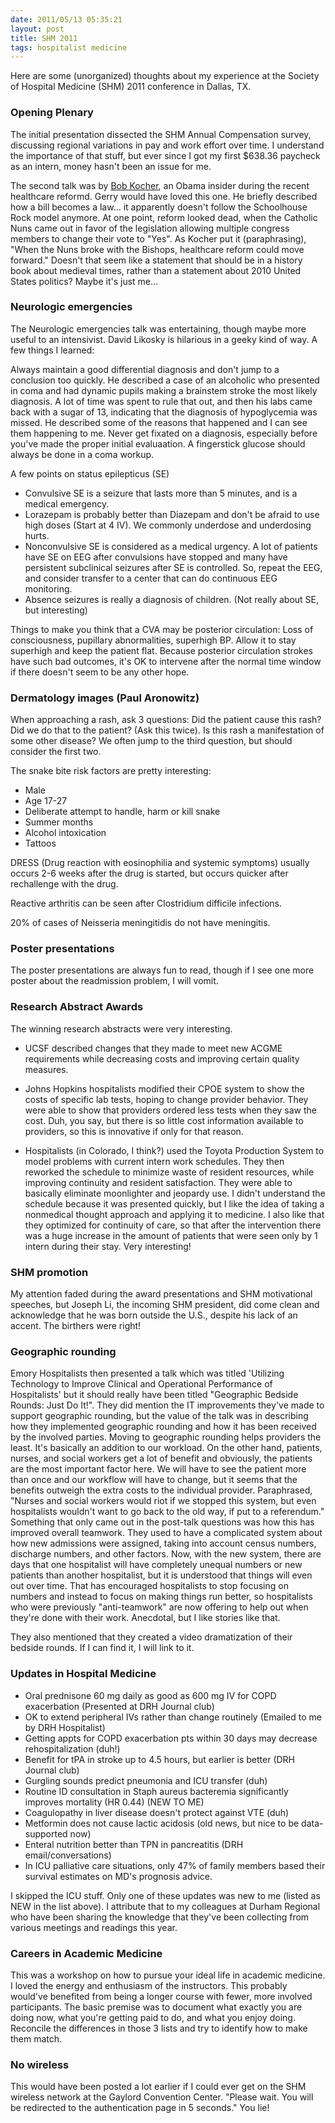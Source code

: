 ```yaml
---
date: 2011/05/13 05:35:21
layout: post
title: SHM 2011
tags: hospitalist medicine
---
```


Here are some (unorganized) thoughts about my experience at the
Society of Hospital Medicine (SHM) 2011 conference in Dallas, TX. 

### Opening Plenary

The initial presentation dissected the SHM Annual Compensation survey,
discussing regional variations in pay and work effort over time. I
understand the importance of that stuff, but ever since I got my first
$638.36 paycheck as an intern, money hasn't been an issue for me.

The second talk was by [Bob
Kocher](http://www.whorunsgov.com/Profiles/Robert_Kocher), an Obama
insider during the recent healthcare reformd. Gerry would have loved
this one. He briefly described how a bill becomes a law... it
apparently doesn't follow the Schoolhouse Rock model anymore. At one
point, reform looked dead, when the Catholic Nuns came out in favor of
the legislation allowing multiple congress members to change their
vote to "Yes". As Kocher put it (paraphrasing), "When the Nuns broke
with the Bishops, healthcare reform could move forward." Doesn't that
seem like a statement that should be in a history book about medieval
times, rather than a statement about 2010 United States politics?
Maybe it's just me...

### Neurologic emergencies

The Neurologic emergencies talk was entertaining, though maybe more
useful to an intensivist. David Likosky is hilarious in a geeky kind
of way. A few things I learned:

Always maintain a good differential diagnosis and don't jump to a
conclusion too quickly. He described a case of an alcoholic who
presented in coma and had dynamic pupils making a brainstem stroke the
most likely diagnosis. A lot of time was spent to rule that out, and
then his labs came back with a sugar of 13, indicating that the
diagnosis of hypoglycemia was missed. He described some of the reasons
that happened and I can see them happening to me. Never get fixated on
a diagnosis, especially before you've made the proper initial
evaluaation. A fingerstick glucose should always be done in a coma
workup.

A few points on status epilepticus (SE)

- Convulsive SE is a seizure that lasts more than 5 minutes, and is a medical
emergency. 
- Lorazepam is probably better than Diazepam and don't be
afraid to use high doses (Start at 4 IV). We commonly underdose and
underdosing hurts. 
- Nonconvulsive SE is considered as a medical urgency. A lot of
patients have SE on EEG after convulsions have stopped and many have
persistent subclinical seizures after SE is controlled. So, repeat the
EEG, and consider transfer to a center that can do continuous EEG monitoring.
- Absence seizures is really a diagnosis of children. (Not really
  about SE, but interesting)

Things to make you think that a CVA may be posterior circulation: Loss
of consciousness, pupillary abnormalities, superhigh BP. Allow it to
stay superhigh and keep the patient flat. Because posterior
circulation strokes have such bad outcomes, it's OK to intervene after
the normal time window if there doesn't seem to be any other hope.

### Dermatology images (Paul Aronowitz)

When approaching a rash, ask 3 questions: Did the patient cause this
rash? Did we do that to the patient? (Ask this twice). Is this rash a
manifestation of some other disease? We often jump to the third
question, but should consider the first two.

The snake bite risk factors are pretty interesting: 
- Male
- Age 17-27
- Deliberate attempt to handle, harm or kill snake
- Summer months
- Alcohol intoxication
- Tattoos

DRESS (Drug reaction with eosinophilia and systemic symptoms) usually
occurs 2-6 weeks after the drug is started, but occurs quicker after
rechallenge with the drug.

Reactive arthritis can be seen after Clostridium difficile infections.

20% of cases of Neisseria meningitidis do not have meningitis.

### Poster presentations

The poster presentations are always fun to read, though if I see one
more poster about the readmission problem, I will vomit.

### Research Abstract Awards

The winning research abstracts were very interesting. 

- UCSF described changes that they made to meet new ACGME requirements
while decreasing costs and improving certain quality measures. 
- Johns Hopkins hospitalists modified their CPOE system to show the
costs of specific lab tests, hoping to change provider behavior. They
were able to show that providers ordered less tests when they saw the
cost. Duh, you say, but there is so little cost information available
to providers, so this is innovative if only for that reason.

- Hospitalists (in Colorado, I think?) used the Toyota Production
System to model problems with current intern work schedules. They then
reworked the schedule to minimize waste of resident resources, while
improving continuity and resident satisfaction. They were able to
basically eliminate moonlighter and jeopardy use. I didn't understand
the schedule because it was presented quickly, but I like the idea of
taking a nonmedical thought approach and applying it to medicine. I
also like that they optimized for continuity of care, so that after
the intervention there was a huge increase in the amount of patients
that were seen only by 1 intern during their stay. Very interesting!

### SHM promotion

My attention faded during the award presentations and SHM motivational
speeches, but Joseph Li, the incoming SHM president, did come clean
and acknowledge that he was born outside the U.S., despite his lack of
an accent. The birthers were right!

### Geographic rounding

Emory Hospitalists then presented a talk which was titled 'Utilizing
Technology to Improve Clinical and Operational Performance of
Hospitalists' but it should really have been titled "Geographic
Bedside Rounds: Just Do It!". They did mention the IT improvements
they've made to support geographic rounding, but the value of the talk
was in describing how they implemented geographic rounding and how it
has been received by the involved parties. Moving to geographic
rounding helps providers the least. It's basically an addition to our
workload. On the other hand, patients, nurses, and social workers get
a lot of benefit and obviously, the patients are the most important
factor here. We will have to see the patient more than once and our
workflow will have to change, but it seems that the benefits outweigh
the extra costs to the individual provider. Paraphrased, "Nurses and
social workers would riot if we stopped this system, but even
hospitalists wouldn't want to go back to the old way, if put to a
referendum." Something that only came out in the post-talk questions
was how this has improved overall teamwork. They used to have a
complicated system about how new admissions were assigned, taking into
account census numbers, discharge numbers, and other factors. Now,
with the new system, there are days that one hospitalist will have
completely unequal numbers or new patients than another hospitalist,
but it is understood that things will even out over time. That has
encouraged hospitalists to stop focusing on numbers and instead to
focus on making things run better, so hospitalists who were previously
"anti-teamwork" are now offering to help out when they're done with
their work. Anecdotal, but I like stories like that.

They also mentioned that they created a video dramatization of their
bedside rounds. If I can find it, I will link to it.

### Updates in Hospital Medicine

- Oral prednisone 60 mg daily as good as 600 mg IV for COPD
exacerbation (Presented at DRH Journal club)
- OK to extend peripheral IVs rather than change routinely (Emailed to
me by DRH Hospitalist)
- Getting appts for COPD exacerbation pts within 30 days may decrease
rehospitalization (duh!)
- Benefit for tPA in stroke up to 4.5 hours, but earlier is better
(DRH Journal club)
- Gurgling sounds predict pneumonia and ICU transfer (duh)
- Routine ID consultation in Staph aureus bacteremia significantly
improves mortality (HR 0.44) (NEW TO ME) 
- Coagulopathy in liver disease doesn't protect against VTE (duh)
- Metformin does not cause lactic acidosis (old news, but nice to be
data-supported now)
- Enteral nutrition better than TPN in pancreatitis (DRH email/conversations)
- In ICU palliative care situations, only 47% of family members based
their survival estimates on MD's prognosis advice.

I skipped the ICU stuff. Only one of these updates was new to me
(listed as NEW in the list above). I attribute that to my colleagues
at Durham Regional who have been sharing the knowledge that they've
been collecting from various meetings and readings this year.

### Careers in Academic Medicine

This was a workshop on how to pursue your ideal life in academic
medicine. I loved the energy and enthusiasm of the instructors. This
probably would've benefited from being a longer course with fewer,
more involved participants. The basic premise was to document what
exactly you are doing now, what you're getting paid to do, and what
you enjoy doing. Reconcile the differences in those 3 lists and try to
identify how to make them match.

### No wireless

This would have been posted a lot earlier if I could ever get on the
SHM wireless network at the Gaylord Convention Center. "Please
wait. You will be redirected to the authentication page in 5 seconds."
You lie!
